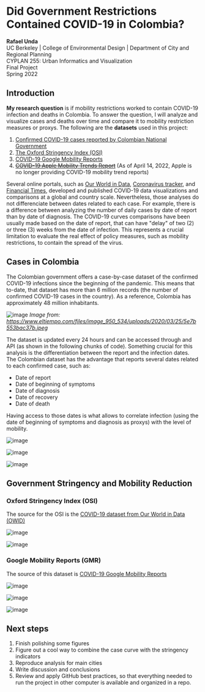 # Did Government Restrictions Contained COVID-19 in Colombia?
**Rafael Unda** \
UC Berkeley | College of Environmental Design | Department of City and Regional Planning \
CYPLAN 255: Urban Informatics and Visualization \
Final Project \
Spring 2022


## Introduction

**My research question** is if mobility restrictions worked to contain COVID-19 infection and deaths in Colombia. To answer the question, I will analyze and visualize cases and deaths over time and compare it to mobility restriction measures or proxys. The following are the **datasets** used in this project: 
1. [Confirmed COVID-19 cases reported by Colombian National Government](https://www.ins.gov.co/Noticias/Paginas/coronavirus-casos.aspx)
2. [The Oxford Stringency Index (OSI)](https://www.bsg.ox.ac.uk/research/research-projects/covid-19-government-response-tracker)
3. [COVID-19 Google Mobility Reports](https://www.google.com/covid19/mobility/)
4. ~~[COVID-19 Apple Mobility Trends Report](https://covid19.apple.com/mobility)~~ (As of April 14, 2022, Apple is no longer providing COVID-19 mobility trend reports)

Several online portals, such as [Our World in Data](https://ourworldindata.org/coronavirus), [Coronavirus tracker](https://gorkang.shinyapps.io/2020-corona/), and [Financial Times](https://www.ft.com/content/a2901ce8-5eb7-4633-b89c-cbdf5b386938), developed and published COVID-19 data visualizations and comparisons at a global and country scale. Nevertheless, those analyses do not differenciate between dates related to each case. For example, there is a difference between analyzing the number of daily cases by date of report than by date of diagnosis. The COVID-19 curves comparisons have been usually made based on the date of report, that can have "delay" of two (2) or three (3) weeks from the date of infection. This represents a crucial limitation to evaluate the real effect of policy measures, such as mobility restrictions, to contain the spread of the virus.

## Cases in Colombia

The Colombian government offers a case-by-case dataset of the confirmed COVID-19 infections since the beginning of the pandemic. This means that to-date, that dataset has more than 6 million records (the number of confirmed COVID-19 cases in the country). As a reference, Colombia has approximately 48 million inhabitants.

![image](https://user-images.githubusercontent.com/90360629/164156943-fa086531-b907-4ca6-8b86-58fa92be92fe.png)
*Image from: https://www.eltiempo.com/files/image_950_534/uploads/2020/03/25/5e7b553bac37b.jpeg*

The dataset is updated every 24 hours and can be accessed through and API (as shown in the following chunks of code). Something crucial for this analysis is the differentiation between the report and the infection dates. The Colombian dataset has the advantage that reports several dates related to each confirmed case, such as: 
- Date of report
- Date of beginning of symptoms
- Date of diagnosis
- Date of recovery
- Date of death

Having access to those dates is what allows to correlate infection (using the date of beginning of symptoms and diagnosis as proxys) with the level of mobility.

![image](https://user-images.githubusercontent.com/90360629/164156356-477d0dd1-7af1-42fc-9f4f-45958447ca57.png)

![image](https://user-images.githubusercontent.com/90360629/164157631-4a73f655-7a42-4725-b0c2-5f02bc8ab29e.png)

![image](https://user-images.githubusercontent.com/90360629/164157661-2e41e9a7-210d-4132-94ce-1b50a3e09962.png)

## Government Stringency and Mobility Reduction

### Oxford Stringency Index (OSI)
The source for the OSI is the [COVID-19 dataset from Our World in Data (OWID)](https://ourworldindata.org/explorers/coronavirus-data-explorer)

![image](https://user-images.githubusercontent.com/90360629/164157685-2afa4d4a-7660-44fe-adf8-a39385c58aff.png)

![image](https://user-images.githubusercontent.com/90360629/164157711-66630b83-89be-45bf-85ee-8d57eee5046e.png)

### Google Mobility Reports (GMR)
The source of this dataset is [COVID-19 Google Mobility Reports](https://www.google.com/covid19/mobility/)

![image](https://user-images.githubusercontent.com/90360629/164159192-f2043bd7-7b4b-4faf-ad76-b0d0914bbb6e.png)

![image](https://user-images.githubusercontent.com/90360629/164159216-d7ae7c46-18e8-4cf2-bade-c00316794dca.png)

![image](https://user-images.githubusercontent.com/90360629/164159243-3c3d061e-128b-49d9-aab0-a47bddafd096.png)

## Next steps
1. Finish polishing some figures
3. Figure out a cool way to combine the case curve with the stringency indicators
4. Reproduce analysis for main cities
5. Write discussion and conclusions
6. Review and apply GitHub best practices, so that everything needed to run the project in other computer is available and organized in a repo.

